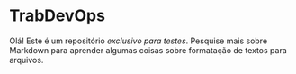 # TrabDevOps

Olá! Este é um repositório *exclusivo para testes*. Pesquise mais sobre Markdown para aprender algumas coisas sobre formatação de textos para arquivos. 